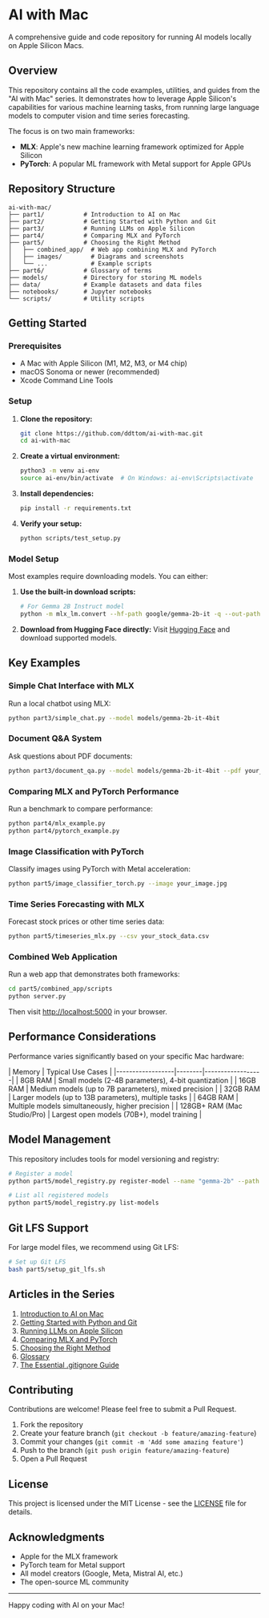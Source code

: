 # AI with Mac


A comprehensive guide and code repository for running AI models locally on Apple Silicon Macs.

## Overview

This repository contains all the code examples, utilities, and guides from the "AI with Mac" series. It demonstrates how to leverage Apple Silicon's capabilities for various machine learning tasks, from running large language models to computer vision and time series forecasting.

The focus is on two main frameworks:

- **MLX**: Apple's new machine learning framework optimized for Apple Silicon
- **PyTorch**: A popular ML framework with Metal support for Apple GPUs

## Repository Structure

```terminal
ai-with-mac/
├── part1/           # Introduction to AI on Mac
├── part2/           # Getting Started with Python and Git
├── part3/           # Running LLMs on Apple Silicon
├── part4/           # Comparing MLX and PyTorch
├── part5/           # Choosing the Right Method
│   ├── combined_app/  # Web app combining MLX and PyTorch
│   ├── images/        # Diagrams and screenshots
│   └── ...            # Example scripts
├── part6/           # Glossary of terms
├── models/          # Directory for storing ML models
├── data/            # Example datasets and data files
├── notebooks/       # Jupyter notebooks
└── scripts/         # Utility scripts
```

## Getting Started

### Prerequisites

- A Mac with Apple Silicon (M1, M2, M3, or M4 chip)
- macOS Sonoma or newer (recommended)
- Xcode Command Line Tools

### Setup

1. **Clone the repository:**

   ```bash
   git clone https://github.com/ddttom/ai-with-mac.git
   cd ai-with-mac
   ```

2. **Create a virtual environment:**

   ```bash
   python3 -m venv ai-env
   source ai-env/bin/activate  # On Windows: ai-env\Scripts\activate
   ```

3. **Install dependencies:**

   ```bash
   pip install -r requirements.txt
   ```

4. **Verify your setup:**

   ```bash
   python scripts/test_setup.py
   ```

### Model Setup

Most examples require downloading models. You can either:

1. **Use the built-in download scripts:**

   ```bash
   # For Gemma 2B Instruct model
   python -m mlx_lm.convert --hf-path google/gemma-2b-it -q --out-path models/gemma-2b-it-4bit
   ```

2. **Download from Hugging Face directly:**
   Visit [Hugging Face](https://huggingface.co/models) and download supported models.

## Key Examples

### Simple Chat Interface with MLX

Run a local chatbot using MLX:

```bash
python part3/simple_chat.py --model models/gemma-2b-it-4bit
```

### Document Q&A System

Ask questions about PDF documents:

```bash
python part3/document_qa.py --model models/gemma-2b-it-4bit --pdf your_document.pdf
```

### Comparing MLX and PyTorch Performance

Run a benchmark to compare performance:

```bash
python part4/mlx_example.py
python part4/pytorch_example.py
```

### Image Classification with PyTorch

Classify images using PyTorch with Metal acceleration:

```bash
python part5/image_classifier_torch.py --image your_image.jpg
```

### Time Series Forecasting with MLX

Forecast stock prices or other time series data:

```bash
python part5/timeseries_mlx.py --csv your_stock_data.csv
```

### Combined Web Application

Run a web app that demonstrates both frameworks:

```bash
cd part5/combined_app/scripts
python server.py
```

Then visit <http://localhost:5000> in your browser.

## Performance Considerations

Performance varies significantly based on your specific Mac hardware:

| Memory | Typical Use Cases |
|------------------|--------|------------------|
| 8GB RAM | Small models (2-4B parameters), 4-bit quantization |
| 16GB RAM | Medium models (up to 7B parameters), mixed precision |
| 32GB RAM | Larger models (up to 13B parameters), multiple tasks |
| 64GB RAM | Multiple models simultaneously, higher precision |
| 128GB+ RAM (Mac Studio/Pro) | Largest open models (70B+), model training |

## Model Management

This repository includes tools for model versioning and registry:

```bash
# Register a model
python part5/model_registry.py register-model --name "gemma-2b" --path "models/gemma-2b-it-4bit"

# List all registered models
python part5/model_registry.py list-models
```

## Git LFS Support

For large model files, we recommend using Git LFS:

```bash
# Set up Git LFS
bash part5/setup_git_lfs.sh
```

## Articles in the Series

1. [Introduction to AI on Mac](https://yourblog.com/ai-with-mac-part1)
2. [Getting Started with Python and Git](https://yourblog.com/ai-with-mac-part2)
3. [Running LLMs on Apple Silicon](https://yourblog.com/ai-with-mac-part3)
4. [Comparing MLX and PyTorch](https://yourblog.com/ai-with-mac-part4)
5. [Choosing the Right Method](https://yourblog.com/ai-with-mac-part5)
6. [Glossary](https://yourblog.com/ai-with-mac-part6)
7. [The Essential .gitignore Guide](https://yourblog.com/ai-with-mac-gitignore)

## Contributing

Contributions are welcome! Please feel free to submit a Pull Request.

1. Fork the repository
2. Create your feature branch (`git checkout -b feature/amazing-feature`)
3. Commit your changes (`git commit -m 'Add some amazing feature'`)
4. Push to the branch (`git push origin feature/amazing-feature`)
5. Open a Pull Request

## License

This project is licensed under the MIT License - see the [LICENSE](LICENSE) file for details.

## Acknowledgments

- Apple for the MLX framework
- PyTorch team for Metal support
- All model creators (Google, Meta, Mistral AI, etc.)
- The open-source ML community

---

Happy coding with AI on your Mac!
